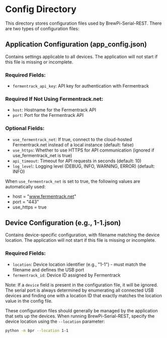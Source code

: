 # Config Directory

This directory stores configuration files used by BrewPi-Serial-REST. There are two types of configuration files:

## Application Configuration (app_config.json)

Contains settings applicable to all devices. The application will not start if this file is missing or incomplete.

### Required Fields:
- `fermentrack_api_key`: API key for authentication with Fermentrack

### Required If Not Using Fermentrack.net:
- `host`: Hostname for the Fermentrack API
- `port`: Port for the Fermentrack API

### Optional Fields:
- `use_fermentrack_net`: If true, connect to the cloud-hosted Fermentrack.net instead of a local instance (default: false)
- `use_https`: Whether to use HTTPS for API communication (ignored if use_fermentrack_net is true)
- `api_timeout`: Timeout for API requests in seconds (default: 10)
- `log_level`: Logging level (DEBUG, INFO, WARNING, ERROR) (default: INFO)

When `use_fermentrack_net` is set to true, the following values are automatically used:
- host = "www.fermentrack.net"
- port = "443"
- use_https = true

## Device Configuration (e.g., 1-1.json)

Contains device-specific configuration, with filename matching the device location. The application will not start if this file is missing or incomplete.

### Required Fields:
- `location`: Device location identifier (e.g., "1-1") - must match the filename and defines the USB port
- `fermentrack_id`: Device ID assigned by Fermentrack

Note: If a `device` field is present in the configuration file, it will be ignored. The serial port is always determined by enumerating all connected USB devices and finding one with a location ID that exactly matches the location value in the config file.

These configuration files should generally be managed by the application that sets up the devices. When running BrewPi-Serial-REST, specify the device location using the `--location` parameter:

```bash
python -m bpr --location 1-1
```
